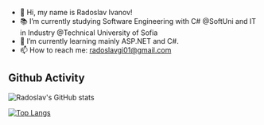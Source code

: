 - 👋 Hi, my name is Radoslav Ivanov!
- 📚 I’m currently studying Software Engineering with C# @SoftUni and IT in Industry @Technical University of Sofia
- 🌱 I’m currently learning  mainly ASP.NET and C#.
- 📫 How to reach me: radoslavgi01@gmail.com


## Github Activity
![Radoslav's GitHub stats](https://github-readme-stats.vercel.app/api?username=RadoslavI&show_icons=true&theme=github_dark )     

[![Top Langs](https://github-readme-stats.vercel.app/api/top-langs/?username=RadoslavI&layout=compact&theme=github_dark )](https://github.com/RadoslavI)

<!---
RadoslavI/RadoslavI is a ✨ special ✨ repository because its `README.md` (this file) appears on your GitHub profile.
You can click the Preview link to take a look at your changes.
--->
